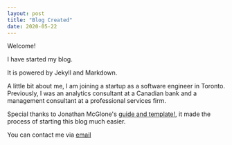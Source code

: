 ```yaml
---
layout: post
title: "Blog Created"
date: 2020-05-22
---
```

Welcome!

I have started my blog.

It is powered by Jekyll and Markdown.

A little bit about me, I am joining a startup as a software engineer in Toronto. Previously, I was an analytics consultant at a Canadian bank and a management consultant at a professional services firm.

Special thanks to Jonathan McGlone's [guide and template!](http://jmcglone.com/guides/github-pages/"), it made the process of starting this blog much easier.

You can contact me via [email](mailto:zoubinirani@gmail.com)


